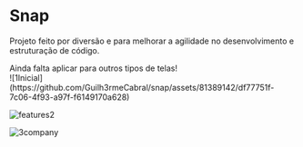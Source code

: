 # Snap

<p>Projeto feito por diversão e para melhorar a agilidade no desenvolvimento e estruturação de código.</p>
<span>Ainda falta aplicar para outros tipos de telas!</span>
<br>
![1Inicial](https://github.com/Guilh3rmeCabral/snap/assets/81389142/df77751f-7c06-4f93-a97f-f6149170a628)

![features2](https://github.com/Guilh3rmeCabral/snap/assets/81389142/882e4832-639c-42ef-8612-47747a785934)

![3company](https://github.com/Guilh3rmeCabral/snap/assets/81389142/7ec740e4-c452-4e05-8b91-37f8c5a9b32e)
